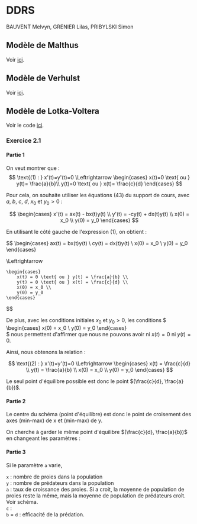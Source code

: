# DDRS
BAUVENT Melvyn, GRENIER Lilas, PRIBYLSKI Simon

## Modèle de Malthus 
Voir [ici](malthus).

## Modèle de Verhulst
Voir [ici](verhulst).

## Modèle de Lotka-Voltera
Voir le code [ici](lotka_voltera).

### Exercice 2.1

#### Partie 1
On veut montrer que :
$$
    \text{(1) : }
    x'(t)=y'(t)=0 \Leftrightarrow 
    \begin{cases}
      x(t)=0 \text{ ou } y(t)= \frac{a}{b}\\
      y(t)=0 \text{ ou } x(t)= \frac{c}{d}
    \end{cases}       
$$ 

Pour cela, on souhaite utiliser les équations (43) du support de cours, avec $a$, $b$, $c$, $d$, $x_0$ et $y_0 > 0$ :

$$
    \begin{cases}
        x'(t) = ax(t) - bx(t)y(t) \\
        y'(t) = -cy(t) + dx(t)y(t) \\
        x(0) = x_0 \\
        y(0) = y_0
    \end{cases}   
$$ 

En utilisant le côté gauche de l'expression (1), on obtient : 

$$
    \begin{cases}
        ax(t) = bx(t)y(t) \\
        cy(t) = dx(t)y(t) \\
        x(0) = x_0 \\
        y(0) = y_0
    \end{cases}   

\Leftrightarrow 

    \begin{cases}
        x(t) = 0 \text{ ou } y(t) = \frac{a}{b} \\
        y(t) = 0 \text{ ou } x(t) = \frac{c}{d} \\
        x(0) = x_0 \\
        y(0) = y_0
    \end{cases}   

$$ 

De plus, avec les conditions initiales $x_0$ et $y_0 > 0$, les conditions $
    \begin{cases}
        x(0) = x_0 \\
        y(0) = y_0
    \end{cases}   
$ nous permettent d'affirmer que nous ne pouvons avoir ni $x(t) = 0$ ni $y(t) = 0$. 

Ainsi, nous obtenons la relation :

$$
    \text{(2) : }
    x'(t)=y'(t)=0 \Leftrightarrow 
    \begin{cases}
        x(t) = \frac{c}{d} \\
        y(t) = \frac{a}{b} \\
        x(0) = x_0 \\
        y(0) = y_0
    \end{cases}  
$$

Le seul point d'équilibre possible est donc le point $(\frac{c}{d}, \frac{a}{b})$.

#### Partie 2

Le centre du schéma (point d'équilibre) est donc le point de croisement des axes (min-max) de x et (min-max) de y.

On cherche à garder le même point d'équilibre $(\frac{c}{d}, \frac{a}{b})$ en changeant les paramètres : 

#### Partie 3

Si le paramètre `a` varie, 

`x` : nombre de proies dans la population  
`y` : nombre de prédateurs dans la population  
`a` : taux de croissance des proies. Si a croit, la moyenne de population de proies reste la même, mais la moyenne de population de prédateurs croît.  Voir schéma.  
`c` :   
`b` = `d` :  efficacité de la prédation. 